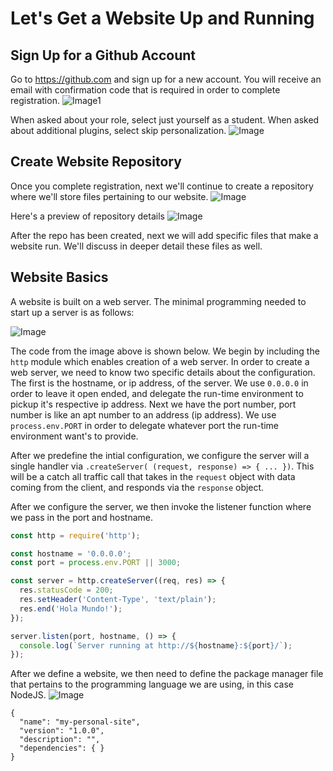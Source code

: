 # Let's Get a Website Up and Running

## Sign Up for a Github Account
Go to https://github.com and sign up for a new account. You will receive an email with confirmation code that is required in order to complete registration.
![Image1](https://raw.githubusercontent.com/build-a-website/my-personal-site/main/tutorials/01-Getting-Started/images/00-github-signup.png)

When asked about your role, select just yourself as a student. When asked about additional plugins, select skip personalization.
![Image](https://raw.githubusercontent.com/build-a-website/my-personal-site/main/tutorials/01-Getting-Started/images/01-github-questions.png)

## Create Website Repository
Once you complete registration, next we'll continue to create a repository where we'll store files pertaining to our website.
![Image](https://raw.githubusercontent.com/build-a-website/my-personal-site/main/tutorials/01-Getting-Started/images/02-github-new-repo.png)

Here's a preview of repository details
![Image](https://raw.githubusercontent.com/build-a-website/my-personal-site/main/tutorials/01-Getting-Started/images/03-github-new-repo-preview.png)

After the repo has been created, next we will add specific files that make a website run. We'll discuss in deeper detail these files as well.

## Website Basics
A website is built on a web server. The minimal programming needed to start up a server is as follows:

![Image](https://raw.githubusercontent.com/build-a-website/my-personal-site/main/tutorials/01-Getting-Started/images/05-github-index.png)

The code from the image above is shown below. We begin by including the `http` module which enables creation of a web server. In order to create a web server, we need to know two specific details about the configuration. The first is the hostname, or ip address, of the server. We use `0.0.0.0` in order to leave it open ended, and delegate the run-time environment to pickup it's respective ip address. Next we have the port number, port number is like an apt number to an address (ip address). We use `process.env.PORT` in order to delegate whatever port the run-time environment want's to provide.

After we predefine the intial configuration, we configure the server will a single handler via `.createServer( (request, response) => { ... })`. This will be a catch all traffic call that takes in the `request` object with data coming from the client, and responds via the `response` object.

After we configure the server, we then invoke the listener function where we pass in the port and hostname.
```javascript
const http = require('http');

const hostname = '0.0.0.0';
const port = process.env.PORT || 3000;

const server = http.createServer((req, res) => {
  res.statusCode = 200;
  res.setHeader('Content-Type', 'text/plain');
  res.end('Hola Mundo!');
});

server.listen(port, hostname, () => {
  console.log(`Server running at http://${hostname}:${port}/`);
});
```

After we define a website, we then need to define the package manager file that pertains to the programming language we are using, in this case NodeJS.
![Image](https://raw.githubusercontent.com/build-a-website/my-personal-site/main/tutorials/01-Getting-Started/images/05-github-package.png)

```
{
  "name": "my-personal-site",
  "version": "1.0.0",
  "description": "",
  "dependencies": { }
}
```
